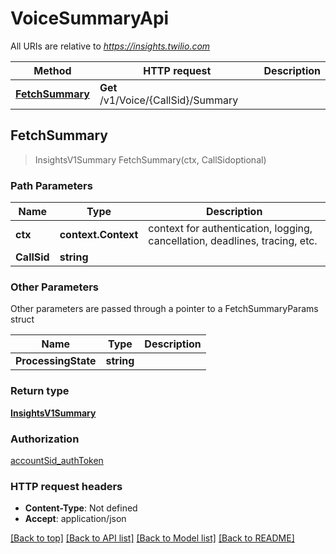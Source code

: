 # VoiceSummaryApi

All URIs are relative to *https://insights.twilio.com*

Method | HTTP request | Description
------------- | ------------- | -------------
[**FetchSummary**](VoiceSummaryApi.md#FetchSummary) | **Get** /v1/Voice/{CallSid}/Summary | 



## FetchSummary

> InsightsV1Summary FetchSummary(ctx, CallSidoptional)





### Path Parameters


Name | Type | Description
------------- | ------------- | -------------
**ctx** | **context.Context** | context for authentication, logging, cancellation, deadlines, tracing, etc.
**CallSid** | **string** | 

### Other Parameters

Other parameters are passed through a pointer to a FetchSummaryParams struct


Name | Type | Description
------------- | ------------- | -------------
**ProcessingState** | **string** | 

### Return type

[**InsightsV1Summary**](InsightsV1Summary.md)

### Authorization

[accountSid_authToken](../README.md#accountSid_authToken)

### HTTP request headers

- **Content-Type**: Not defined
- **Accept**: application/json

[[Back to top]](#) [[Back to API list]](../README.md#documentation-for-api-endpoints)
[[Back to Model list]](../README.md#documentation-for-models)
[[Back to README]](../README.md)

